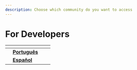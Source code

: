 ```yaml
---
description: Choose which community do you want to access
---
```


# For Developers

<table data-view="cards"><thead><tr><th></th><th></th><th></th><th data-hidden data-card-cover data-type="files"></th></tr></thead><tbody><tr><td></td><td><a href="web3dev-portugues.md"><strong>Português</strong></a></td><td></td><td></td></tr><tr><td></td><td><a href="web3dev-espanol.md"><strong>Español</strong></a></td><td></td><td></td></tr></tbody></table>
